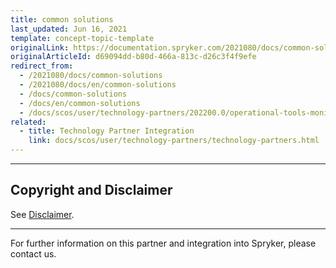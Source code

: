 ```yaml
---
title: common solutions
last_updated: Jun 16, 2021
template: concept-topic-template
originalLink: https://documentation.spryker.com/2021080/docs/common-solutions
originalArticleId: d69094dd-b80d-466a-813c-d26c3f4f9efe
redirect_from:
  - /2021080/docs/common-solutions
  - /2021080/docs/en/common-solutions
  - /docs/common-solutions
  - /docs/en/common-solutions
  - /docs/scos/user/technology-partners/202200.0/operational-tools-monitoring-legal-etc/common-solutions.html
related:
  - title: Technology Partner Integration
    link: docs/scos/user/technology-partners/technology-partners.html
---
```


---

## Copyright and Disclaimer

See [Disclaimer](https://github.com/spryker/spryker-documentation).

---
For further information on this partner and integration into Spryker, please contact us.

<div class="hubspot-form js-hubspot-form" data-portal-id="2770802" data-form-id="163e11fb-e833-4638-86ae-a2ca4b929a41" id="hubspot-1"></div>

